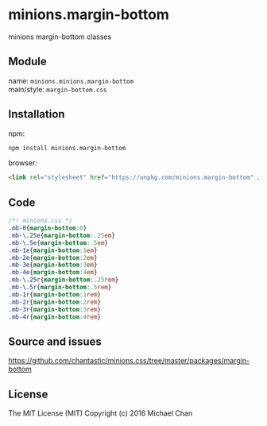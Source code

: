 # minions.margin-bottom
minions margin-bottom classes

## Module
name: `minions.minions.margin-bottom`  
main/style: `margin-bottom.css`  

## Installation
npm:
```bash
npm install minions.margin-bottom
```

browser:
```html
<link rel="stylesheet" href="https://unpkg.com/minions.margin-bottom" />
```

## Code
```css
/*! minions.css */
.mb-0{margin-bottom:0}
.mb-\.25e{margin-bottom:.25em}
.mb-\.5e{margin-bottom:.5em}
.mb-1e{margin-bottom:1em}
.mb-2e{margin-bottom:2em}
.mb-3e{margin-bottom:3em}
.mb-4e{margin-bottom:4em}
.mb-\.25r{margin-bottom:.25rem}
.mb-\.5r{margin-bottom:.5rem}
.mb-1r{margin-bottom:1rem}
.mb-2r{margin-bottom:2rem}
.mb-3r{margin-bottom:3rem}
.mb-4r{margin-bottom:4rem}

```

## Source and issues

https://github.com/chantastic/minions.css/tree/master/packages/margin-bottom

## License

The MIT License (MIT)
Copyright (c) 2016 Michael Chan